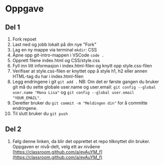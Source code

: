 # Oppgave

## Del 1
1. Fork repoet
2. Last ned og jobb lokalt på din nye "Fork"
3. Lag en ny mappe via terminal `mkdir`: CSS
4. Åpne opp git-intro-mappen i VSCode `code .`
5. Opprett filene index.html og CSS/style.css
6. Fyll inn litt informasjon i index.html-filen og knytt opp style.css-filen
7. Verifiser at style.css-filen er knyttet opp å style h1, h2 eller annen HTML-tag du har i index.html-filen
9. Legg endringene i git `git add .` NB: Om det er første gangen du bruker git må du sette globale user.name og user.email: `git config --global user.name "Mona Lisa"` og `git config --global user.email "YOUR_EMAIL"`. 
10. Deretter bruker du `git commit -m "Meldingen din"` for å committe endringene.
11. Til slutt bruker du `git push`

## Del 2
1. Følg denne linken, da blir det opprettet et repo tilknyttet din bruker. Oppgaven er nivå-delt, velg ett av nivåene [https://classroom.github.com/a/eyAuYM_f](https://classroom.github.com/a/eyAuYM_f)
